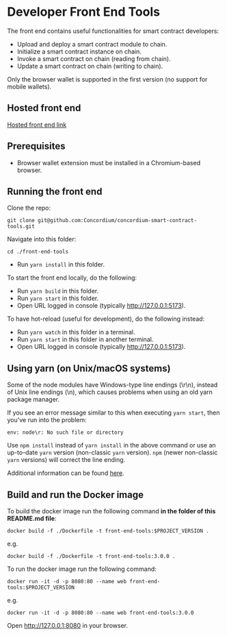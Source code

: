 # Developer Front End Tools

The front end contains useful functionalities for smart contract developers:

- Upload and deploy a smart contract module to chain.
- Initialize a smart contract instance on chain.
- Invoke a smart contract on chain (reading from chain).
- Update a smart contract on chain (writing to chain).

Only the browser wallet is supported in the first version (no support for mobile wallets).

## Hosted front end

[Hosted front end link](https://sctools.mainnet.concordium.software/)

## Prerequisites

-   Browser wallet extension must be installed in a Chromium-based browser.

## Running the front end

Clone the repo:

```shell
git clone git@github.com:Concordium/concordium-smart-contract-tools.git
```

Navigate into this folder:
```shell
cd ./front-end-tools
```

-   Run `yarn install` in this folder.

To start the front end locally, do the following:

-   Run `yarn build` in this folder.
-   Run `yarn start` in this folder.
-   Open URL logged in console (typically http://127.0.0.1:5173).

To have hot-reload (useful for development), do the following instead:

-   Run `yarn watch` in this folder in a terminal.
-   Run `yarn start` in this folder in another terminal.
-   Open URL logged in console (typically http://127.0.0.1:5173).

## Using yarn (on Unix/macOS systems)

Some of the node modules have Windows-type line endings (\r\n), instead of Unix line endings (\n), which causes problems when using an old yarn package manager.

If you see an error message similar to this when executing `yarn start`, then you've run into the problem:
```shell
env: node\r: No such file or directory
```

Use `npm install` instead of `yarn install` in the above command or use an up-to-date `yarn` version (non-classic `yarn` version). `npm` (newer non-classic `yarn` versions) will correct the line ending.

Additional information can be found [here](https://techtalkbook.com/env-noder-no-such-file-or-directory/).

## Build and run the Docker image

To build the docker image run the following command **in the folder of this README.md file**:

```
docker build -f ./Dockerfile -t front-end-tools:$PROJECT_VERSION .
```

e.g.

```
docker build -f ./Dockerfile -t front-end-tools:3.0.0 .
```

To run the docker image run the following command:

```
docker run -it -d -p 8080:80 --name web front-end-tools:$PROJECT_VERSION
```

e.g.

```
docker run -it -d -p 8080:80 --name web front-end-tools:3.0.0
```

Open http://127.0.0.1:8080 in your browser.

